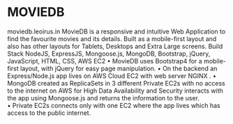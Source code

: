 # MOVIEDB	
moviedb.leoirus.in
MovieDB is a responsive and intuitive Web Application to find the favourite movies and its details. Built as a mobile-first layout and also has other layouts for Tablets, Desktops and Extra Large screens.
Build Stack
NodeJS, ExpressJS, Mongoose.js, MongoDB, Bootstrap, jQuery, JavaScript, HTML, CSS, AWS EC2
•	MovieDB uses Bootstrap4 for a mobile-first layout, with jQuery for easy page manipulation. 
•	On the backend an Express/Node.js app lives on AWS Cloud EC2 with web server NGINX .
•	MongoDB created as ReplicaSets in 3 different Private EC2s with no access to the internet on AWS for High Data Availability and Security interacts with the app using Mongoose.js and returns the information to the user. 	
•	Private EC2s connects only with one EC2 where the app lives which has access to the public internet. 


